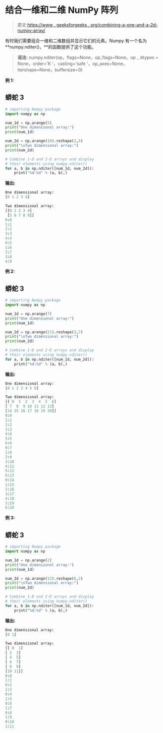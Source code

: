 # 结合一维和二维 NumPy 阵列

> 原文:[https://www . geeksforgeeks . org/combining-a-one-and-a-2d-numpy-array/](https://www.geeksforgeeks.org/combining-a-one-and-a-two-dimensional-numpy-array/)

有时我们需要组合一维和二维数组并显示它们的元素。Numpy 有一个名为 **numpy.nditer()，**的函数提供了这个功能。

> **语法:** numpy.nditer(op，flags=None，op_flags=None，op _ dtypes = None，order='K '，casting='safe '，op_axes=None，itershape=None，buffersize=0)

**例 1:**

## 蟒蛇 3

```py
# importing Numpy package 
import numpy as np

num_1d = np.arange(5)
print("One dimensional array:")
print(num_1d)

num_2d = np.arange(10).reshape(2,5)
print("\nTwo dimensional array:")
print(num_2d)

# Combine 1-D and 2-D arrays and display 
# their elements using numpy.nditer() 
for a, b in np.nditer([num_1d, num_2d]):
    print("%d:%d" % (a, b),)
```

**输出:**

```py
One dimensional array:
[0 1 2 3 4]

Two dimensional array:
[[0 1 2 3 4]
 [5 6 7 8 9]]
0:0
1:1
2:2
3:3
4:4
0:5
1:6
2:7
3:8
4:9

```

**例 2:**

## 蟒蛇 3

```py
# importing Numpy package 
import numpy as np

num_1d = np.arange(7)
print("One dimensional array:")
print(num_1d)

num_2d = np.arange(21).reshape(3,7)
print("\nTwo dimensional array:")
print(num_2d)

# Combine 1-D and 2-D arrays and display 
# their elements using numpy.nditer() 
for a, b in np.nditer([num_1d, num_2d]):
    print("%d:%d" % (a, b),)
```

**输出:**

```py
One dimensional array:
[0 1 2 3 4 5 6]

Two dimensional array:
[[ 0  1  2  3  4  5  6]
[ 7  8  9 10 11 12 13]
[14 15 16 17 18 19 20]]
0:0
1:1
2:2
3:3
4:4
5:5
6:6
0:7
1:8
2:9
3:10
4:11
5:12
6:13
0:14
1:15
2:16
3:17
4:18
5:19
6:20

```

**例 3:**

## 蟒蛇 3

```py
# importing Numpy package 
import numpy as np

num_1d = np.arange(2)
print("One dimensional array:")
print(num_1d)

num_2d = np.arange(12).reshape(6,2)
print("\nTwo dimensional array:")
print(num_2d)

# Combine 1-D and 2-D arrays and display
# their elements using numpy.nditer() 
for a, b in np.nditer([num_1d, num_2d]):
    print("%d:%d" % (a, b),)
```

**输出:**

```py
One dimensional array:
[0 1]

Two dimensional array:
[[ 0  1]
[ 2  3]
[ 4  5]
[ 6  7]
[ 8  9]
[10 11]]
0:0
1:1
0:2
1:3
0:4
1:5
0:6
1:7
0:8
1:9
0:10
1:11

```